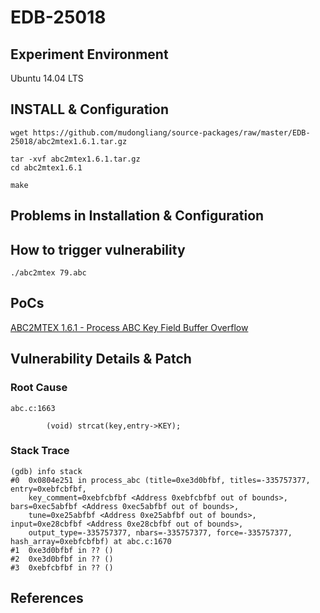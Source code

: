 # EDB-25018

## Experiment Environment

Ubuntu 14.04 LTS

## INSTALL & Configuration

```
wget https://github.com/mudongliang/source-packages/raw/master/EDB-25018/abc2mtex1.6.1.tar.gz

tar -xvf abc2mtex1.6.1.tar.gz
cd abc2mtex1.6.1

make 
```

## Problems in Installation & Configuration

## How to trigger vulnerability

```
./abc2mtex 79.abc
```

## PoCs

[ABC2MTEX 1.6.1 - Process ABC Key Field Buffer Overflow](https://www.exploit-db.com/exploits/25018/)

## Vulnerability Details & Patch

### Root Cause

```
abc.c:1663

        (void) strcat(key,entry->KEY);
```

### Stack Trace

```
(gdb) info stack
#0  0x0804e251 in process_abc (title=0xe3d0bfbf, titles=-335757377, entry=0xebfcbfbf, 
    key_comment=0xebfcbfbf <Address 0xebfcbfbf out of bounds>, bars=0xec5abfbf <Address 0xec5abfbf out of bounds>, 
    tune=0xe25abfbf <Address 0xe25abfbf out of bounds>, input=0xe28cbfbf <Address 0xe28cbfbf out of bounds>, 
    output_type=-335757377, nbars=-335757377, force=-335757377, hash_array=0xebfcbfbf) at abc.c:1670
#1  0xe3d0bfbf in ?? ()
#2  0xe3d0bfbf in ?? ()
#3  0xebfcbfbf in ?? ()
```

## References

